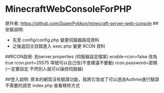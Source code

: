 # MinecraftWebConsoleForPHP
原作者: https://github.com/SuperPykkon/minecraft-server-web-console
##安裝說明:
- 先至 config/config.php 變更伺服器路徑資料
- 之後返回主目錄進入 exec.php 變更 RCON 資料

##RCON啟用:
到server.properties (伺服器設定檔案)
enable-rcon=false 改為 true
rcon.port=25575 埠號可以自己改(不會建議不要動)
rcon.password=密碼 (一定要設定 不然別人就可以操控伺服器)

##登入說明:
原本的網頁沒有驗證功能，我將它改成了可以透過Authme進行驗證
不需要的請至 index.php 查看移除方式